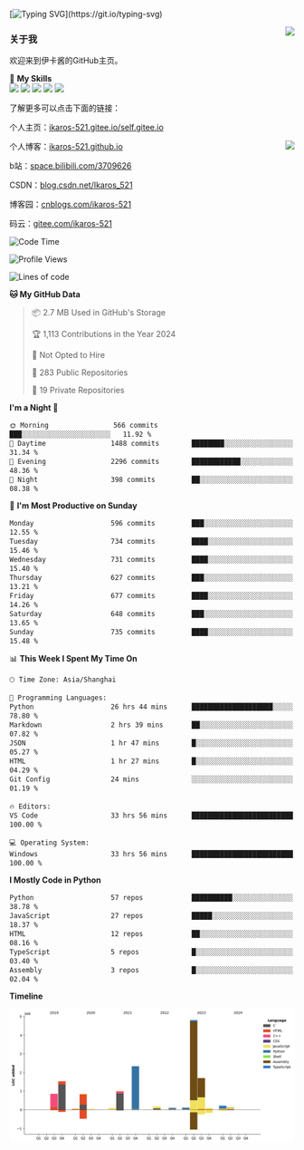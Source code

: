 [![Typing SVG](https://readme-typing-svg.herokuapp.com?size=25&duration=3000&color=8C43EA&vCenter=true&width=200&height=40&lines=Hi+Welcome+%F0%9F%91%8B%F0%9F%8F%BB;I'm+Love丶伊卡洛斯~~)](https://git.io/typing-svg)

<a href="#">
  <img align="right" src="https://github-readme-stats.vercel.app/api?username=Ikaros-521&count_private=true&show_icons=true&bg_color=15,f2f7fd,E0EAFC" />
</a>

### 关于我

欢迎来到伊卡酱的GitHub主页。

🌟 **My Skills**  
![](https://img.shields.io/badge/-C-A8B9CC?style=flat-square&logo=C&logoColor=fff)
![](https://img.shields.io/badge/-Python-3776AB?style=flat-square&logo=Python&logoColor=fff)
![](https://img.shields.io/badge/-JavaScript-F7DF1E?style=flat-square&logo=JavaScript&logoColor=fff)
![](https://img.shields.io/badge/-C++-00599C?style=flat-square&logo=Cpp&logoColor=fff)
![](https://img.shields.io/badge/-Linux-000000?style=flat-square&logo=Linux&logoColor=fff)

了解更多可以点击下面的链接：  

个人主页：[ikaros-521.gitee.io/self.gitee.io](https://ikaros-521.gitee.io/self.gitee.io/)  

<img align='right' src="https://github.com/Ikaros-521/Ikaros-521/assets/40910637/3a5e50bc-91dc-4aa5-b7a0-8b27ad1c2b33" height="330">

个人博客：[ikaros-521.github.io](https://ikaros-521.github.io/)  

b站：[space.bilibili.com/3709626](https://space.bilibili.com/3709626)  

CSDN：[blog.csdn.net/Ikaros_521](https://blog.csdn.net/Ikaros_521)  

博客园：[cnblogs.com/ikaros-521](https://www.cnblogs.com/ikaros-521)  

码云：[gitee.com/ikaros-521](https://gitee.com/ikaros-521)  


<!--START_SECTION:waka-->
![Code Time](http://img.shields.io/badge/Code%20Time-1%2C302%20hrs%2049%20mins-blue)

![Profile Views](http://img.shields.io/badge/Profile%20Views-11-blue)

![Lines of code](https://img.shields.io/badge/From%20Hello%20World%20I%27ve%20Written-14.0%20million%20lines%20of%20code-blue)

**🐱 My GitHub Data** 

> 📦 2.7 MB Used in GitHub's Storage 
 > 
> 🏆 1,113 Contributions in the Year 2024
 > 
> 🚫 Not Opted to Hire
 > 
> 📜 283 Public Repositories 
 > 
> 🔑 19 Private Repositories 
 > 
**I'm a Night 🦉** 

```text
🌞 Morning                566 commits         ███░░░░░░░░░░░░░░░░░░░░░░   11.92 % 
🌆 Daytime                1488 commits        ████████░░░░░░░░░░░░░░░░░   31.34 % 
🌃 Evening                2296 commits        ████████████░░░░░░░░░░░░░   48.36 % 
🌙 Night                  398 commits         ██░░░░░░░░░░░░░░░░░░░░░░░   08.38 % 
```
📅 **I'm Most Productive on Sunday** 

```text
Monday                   596 commits         ███░░░░░░░░░░░░░░░░░░░░░░   12.55 % 
Tuesday                  734 commits         ████░░░░░░░░░░░░░░░░░░░░░   15.46 % 
Wednesday                731 commits         ████░░░░░░░░░░░░░░░░░░░░░   15.40 % 
Thursday                 627 commits         ███░░░░░░░░░░░░░░░░░░░░░░   13.21 % 
Friday                   677 commits         ████░░░░░░░░░░░░░░░░░░░░░   14.26 % 
Saturday                 648 commits         ███░░░░░░░░░░░░░░░░░░░░░░   13.65 % 
Sunday                   735 commits         ████░░░░░░░░░░░░░░░░░░░░░   15.48 % 
```


📊 **This Week I Spent My Time On** 

```text
🕑︎ Time Zone: Asia/Shanghai

💬 Programming Languages: 
Python                   26 hrs 44 mins      ████████████████████░░░░░   78.80 % 
Markdown                 2 hrs 39 mins       ██░░░░░░░░░░░░░░░░░░░░░░░   07.82 % 
JSON                     1 hr 47 mins        █░░░░░░░░░░░░░░░░░░░░░░░░   05.27 % 
HTML                     1 hr 27 mins        █░░░░░░░░░░░░░░░░░░░░░░░░   04.29 % 
Git Config               24 mins             ░░░░░░░░░░░░░░░░░░░░░░░░░   01.19 % 

🔥 Editors: 
VS Code                  33 hrs 56 mins      █████████████████████████   100.00 % 

💻 Operating System: 
Windows                  33 hrs 56 mins      █████████████████████████   100.00 % 
```

**I Mostly Code in Python** 

```text
Python                   57 repos            ██████████░░░░░░░░░░░░░░░   38.78 % 
JavaScript               27 repos            █████░░░░░░░░░░░░░░░░░░░░   18.37 % 
HTML                     12 repos            ██░░░░░░░░░░░░░░░░░░░░░░░   08.16 % 
TypeScript               5 repos             █░░░░░░░░░░░░░░░░░░░░░░░░   03.40 % 
Assembly                 3 repos             █░░░░░░░░░░░░░░░░░░░░░░░░   02.04 % 
```



**Timeline**

![Lines of Code chart](https://raw.githubusercontent.com/Ikaros-521/Ikaros-521/main/assets/bar_graph.png)


<!--END_SECTION:waka-->


<!--
**Ikaros-521/Ikaros-521** is a ✨ _special_ ✨ repository because its `README.md` (this file) appears on your GitHub profile.

Here are some ideas to get you started:

- 🔭 I’m currently working on ...
- 🌱 I’m currently learning ...
- 👯 I’m looking to collaborate on ...
- 🤔 I’m looking for help with ...
- 💬 Ask me about ...
- 📫 How to reach me: ...
- 😄 Pronouns: ...
- ⚡ Fun fact: ...
-->
